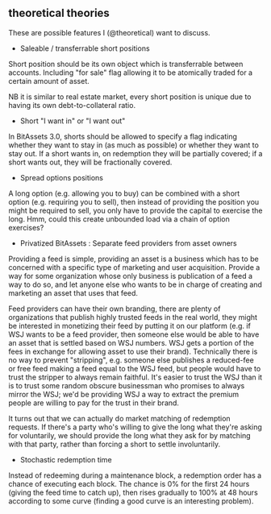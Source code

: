 ## theoretical theories

These are possible features I (@theoretical) want to discuss.

- Saleable / transferrable short positions

Short position should be its own object which is transferrable between accounts. Including "for sale" flag allowing it to be atomically traded for a certain amount of asset.

NB it is similar to real estate market, every short position is unique due to having its own debt-to-collateral ratio.

- Short "I want in" or "I want out"

In BitAssets 3.0, shorts should be allowed to specify a flag indicating whether they want to stay in (as much as possible) or whether they want to stay out. If a short wants in, on redemption they will be partially covered; if a short wants out, they will be fractionally covered.

- Spread options positions

A long option (e.g. allowing you to buy) can be combined with a short option (e.g. requiring you to sell), then instead of providing the position you might be required to sell, you only have to provide the capital to exercise the long. Hmm, could this create unbounded load via a chain of option exercises?

- Privatized BitAssets : Separate feed providers from asset owners

Providing a feed is simple, providing an asset is a business which has to be concerned with a specific type of marketing and user acquisition. Provide a way for some organization whose only business is publication of a feed a way to do so, and let anyone else who wants to be in charge of creating and marketing an asset that uses that feed.

Feed providers can have their own branding, there are plenty of organizations that publish highly trusted feeds in the real world, they might be interested in monetizing their feed by putting it on our platform (e.g. if WSJ wants to be a feed provider, then someone else would be able to have an asset that is settled based on WSJ numbers. WSJ gets a portion of the fees in exchange for allowing asset to use their brand). Technically there is no way to prevent "stripping", e.g. someone else publishes a reduced-fee or free feed making a feed equal to the WSJ feed, but people would have to trust the stripper to always remain faithful. It's easier to trust the WSJ than it is to trust some random obscure businessman who promises to always mirror the WSJ; we'd be providing WSJ a way to extract the premium people are willing to pay for the trust in their brand.

It turns out that we can actually do market matching of redemption requests. If there's a party who's willing to give the long what they're asking for voluntarily, we should provide the long what they ask for by matching with that party, rather than forcing a short to settle involuntarily.

- Stochastic redemption time

Instead of redeeming during a maintenance block, a redemption order has a chance of executing each block. The chance is 0% for the first 24 hours (giving the feed time to catch up), then rises gradually to 100% at 48 hours according to some curve (finding a good curve is an interesting problem).
